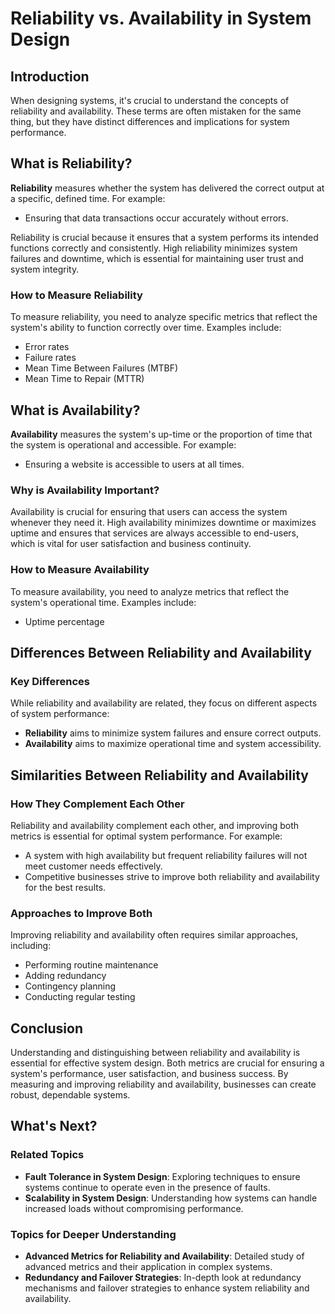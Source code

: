 # Reliability vs. Availability in System Design

## Introduction

When designing systems, it's crucial to understand the concepts of reliability and availability. These terms are often mistaken for the same thing, but they have distinct differences and implications for system performance.

## What is Reliability?

**Reliability** measures whether the system has delivered the correct output at a specific, defined time. For example:
- Ensuring that data transactions occur accurately without errors.

Reliability is crucial because it ensures that a system performs its intended functions correctly and consistently. High reliability minimizes system failures and downtime, which is essential for maintaining user trust and system integrity.

### How to Measure Reliability

To measure reliability, you need to analyze specific metrics that reflect the system's ability to function correctly over time. Examples include:
- Error rates
- Failure rates
- Mean Time Between Failures (MTBF)
- Mean Time to Repair (MTTR)

## What is Availability?

**Availability** measures the system's up-time or the proportion of time that the system is operational and accessible. For example:
- Ensuring a website is accessible to users at all times.

### Why is Availability Important?

Availability is crucial for ensuring that users can access the system whenever they need it. High availability minimizes downtime or maximizes uptime and ensures that services are always accessible to end-users, which is vital for user satisfaction and business continuity.

### How to Measure Availability

To measure availability, you need to analyze metrics that reflect the system's operational time. Examples include:
- Uptime percentage

## Differences Between Reliability and Availability

### Key Differences

While reliability and availability are related, they focus on different aspects of system performance:
- **Reliability** aims to minimize system failures and ensure correct outputs.
- **Availability** aims to maximize operational time and system accessibility.



## Similarities Between Reliability and Availability

### How They Complement Each Other

Reliability and availability complement each other, and improving both metrics is essential for optimal system performance. For example:
- A system with high availability but frequent reliability failures will not meet customer needs effectively.
- Competitive businesses strive to improve both reliability and availability for the best results.

### Approaches to Improve Both

Improving reliability and availability often requires similar approaches, including:
- Performing routine maintenance
- Adding redundancy
- Contingency planning
- Conducting regular testing

## Conclusion

Understanding and distinguishing between reliability and availability is essential for effective system design. Both metrics are crucial for ensuring a system's performance, user satisfaction, and business success. By measuring and improving reliability and availability, businesses can create robust, dependable systems.

## What's Next?

### Related Topics

- **Fault Tolerance in System Design**: Exploring techniques to ensure systems continue to operate even in the presence of faults.
- **Scalability in System Design**: Understanding how systems can handle increased loads without compromising performance.

### Topics for Deeper Understanding

- **Advanced Metrics for Reliability and Availability**: Detailed study of advanced metrics and their application in complex systems.
- **Redundancy and Failover Strategies**: In-depth look at redundancy mechanisms and failover strategies to enhance system reliability and availability.


